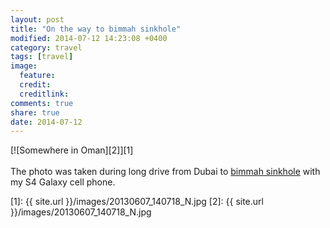 ```yaml
---
layout: post
title: "On the way to bimmah sinkhole"
modified: 2014-07-12 14:23:08 +0400
category: travel
tags: [travel]
image:
  feature:
  credit:
  creditlink:
comments: true
share: true
date: 2014-07-12
---
```

[![Somewhere in Oman][2]][1]
<br/><br/>
The photo was taken during long drive from Dubai to [bimmah sinkhole](http://www.omantripper.com/bimmah-sinkhole-hawiyat-najm-park/) with my S4 Galaxy cell phone.

[1]: {{ site.url }}/images/20130607_140718_N.jpg
[2]: {{ site.url }}/images/20130607_140718_N.jpg
